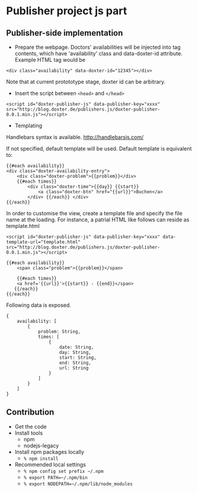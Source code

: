 Publisher project js part
=========================


Publisher-side implementation
-----------------------------

- Prepare the webpage.
Doctors' availabilities will be injected into tag contents, which have 'availability' class and data-doxter-id attribute. Example HTML tag would be

```
<div class="availability" data-doxter-id="12345"></div>
```

Note that at current protototype stage, doxter id can be arbitrary.


- Insert the script between `<head>` and `</head>`

```
<script id="doxter-publisher-js" data-publisher-key="xxxx" src="http://blog.doxter.de/publishers.js/doxter-publisher-0.0.1.min.js"></script>
```

- Templating

Handlebars syntax is available. http://handlebarsjs.com/

If not specified, default template will be used. Default template is equivalent to:

    {{#each availability}}
    <div class="doxter-availability-entry">
        <div class="doxter-problem">{{problem}}</div>
        {{#each times}}
            <div class="doxter-time">{{day}} {{start}}
                <a class="doxter-btn" href="{{url}}">Buchen</a>
            </div> {{/each}} </div>
    {{/each}}

In order to customise the view, create a template file and specify the file name at the loading. For instance, a patrial HTML like follows can reside as template.html

```
<script id="doxter-publisher-js" data-publisher-key="xxxx" data-template-url="template.html" src="http://blog.doxter.de/publishers.js/doxter-publisher-0.0.1.min.js"></script>
```

    {{#each availability}}
        <span class="problem">{{problem}}</span>

        {{#each times}}
        <a href='{{url}}'>{{start}} - {{end}}</span>
       {{/each}}
    {{/each}}

Following data is exposed.

    {
        availability: [
            {
                problem: String,
                times: [
                    {
                        date: String,
                        day: String,
                        start: String,
                        end: String,
                        url: String
                    }
                ]
            }
        ]
    }



Contribution
------------

- Get the code
- Install tools
    - npm
    - nodejs-legacy
- Install npm packages locally
    - `% npm install`
- Recommended local settings
    - `% npm config set prefix ~/.npm`
    - `% export PATH=~/.npm/bin`
    - `% export NODEPATH=~/.npm/lib/node_modules`
